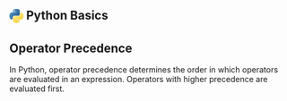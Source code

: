 <html>
 <body>
  <h2><sub><img src="https://github.com/RadhikaDeshpande1010/skill-icon/blob/main/general-icon/python-icon.png" height="25" width="25"></sub> Python Basics</h2>
  <h2>Operator Precedence</h2>
  <p>In Python, operator precedence determines the order in which operators are evaluated in an expression. Operators with higher precedence are evaluated first.</p>
